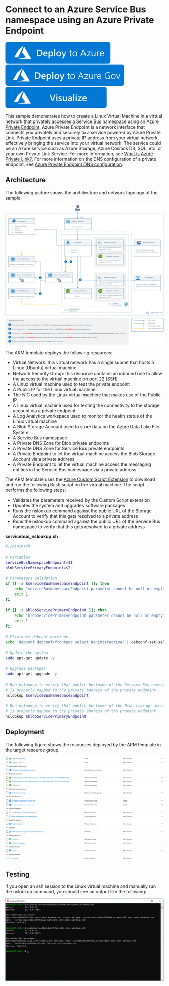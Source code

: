 # Connect to an Azure Service Bus namespace using an Azure Private Endpoint #

[![Deploy To Azure](https://raw.githubusercontent.com/Azure/azure-quickstart-templates/master/1-CONTRIBUTION-GUIDE/images/deploytoazure.svg?sanitize=true)](https://portal.azure.com/#create/Microsoft.Template/uri/https%3A%2F%2Fraw.githubusercontent.com%2FAzure%2Fazure-quickstart-templates%2Fmaster%2F201-servicebus-private-endpoint%2Fazuredeploy.json)
[![Deploy To Azure US Gov](https://raw.githubusercontent.com/Azure/azure-quickstart-templates/master/1-CONTRIBUTION-GUIDE/images/deploytoazuregov.svg?sanitize=true)](https://portal.azure.us/#create/Microsoft.Template/uri/https%3A%2F%2Fraw.githubusercontent.com%2FAzure%2Fazure-quickstart-templates%2Fmaster%2F201-servicebus-private-endpoint%2Fazuredeploy.json)
[![Visualize](https://raw.githubusercontent.com/Azure/azure-quickstart-templates/master/1-CONTRIBUTION-GUIDE/images/visualizebutton.svg?sanitize=true)](http://armviz.io/#/?load=https%3A%2F%2Fraw.githubusercontent.com%2FAzure%2Fazure-quickstart-templates%2Fmaster%2F201-servicebus-private-endpoint%2Fazuredeploy.json)

This sample demonstrates how to create a Linux Virtual Machine in a virtual network that privately accesses a Service Bus namespace using an [Azure Private Endpoint](https://docs.microsoft.com/en-us/azure/private-link/private-endpoint-overview). Azure Private Endpoint is a network interface that connects you privately and securely to a service powered by Azure Private Link. Private Endpoint uses a private IP address from your virtual network, effectively bringing the service into your virtual network. The service could be an Azure service such as Azure Storage, Azure Cosmos DB, SQL, etc. or your own Private Link Service. For more information, see [What is Azure Private Link?](https://docs.microsoft.com/en-us/azure/private-link/private-link-overview). For more information on the DNS configuration of a private endpoint, see [Azure Private Endpoint DNS configuration](https://docs.microsoft.com/en-us/azure/private-link/private-endpoint-dns).

## Architecture ##

The following picture shows the architecture and network topology of the sample.

![Architecture](images/architecture.png)

The ARM template deploys the following resources:

- Virtual Network: this virtual network has a single subnet that hosts a Linux (Ubuntu) virtual machine
- Network Security Group: this resource contains an inbound rule to allow the access to the virtual machine on port 22 (SSH)
- A Linux virtual machine used to test the private endpoint
- A Public IP for the Linux virtual machine
- The NIC used by the Linux virtual machine that makes use of the Public IP
- A Linux virtual machine used for testing the connectivity to the storage account via a private endpoint
- A Log Analytics workspace used to monitor the health status of the Linux virtual machine
- A Blob Storage Account used to store data on the Azure Data Lake File System
- A Service Bus namespace
- A Private DNS Zone for Blob private endpoints
- A Private DNS Zone for Service Bus private endpoints
- A Private Endpoint to let the virtual machine access the Blob Storage Account via a private address
- A Private Endpoint to let the virtual machine access the messaging entities in the Service Bus namespace via a private address

The ARM template uses the [Azure Custom Script Extension](https://docs.microsoft.com/en-us/azure/virtual-machines/extensions/custom-script-linux) to download and run the following Bash script on the virtual machine. The script performs the following steps:

- Validates the parameters received by the Custom Script extension
- Updates the system and upgrades software packages
- Runs the nslookup command against the public URL of the Storage Account to verify that this gets resolved to a private address
- Runs the nslookup command against the public URL of the Service Bus namespace to verify that this gets resolved to a private address

**servicebus_nslookup.sh**

```bash
#!/bin/bash

# Variables
serviceBusNamespaceEndpoint=$1
blobServicePrimaryEndpoint=$2

# Parameters validation
if [[ -z $serviceBusNamespaceEndpoint ]]; then
    echo "serviceBusNamespaceEndpoint parameter cannot be null or empty"
    exit 1
fi

if [[ -z $blobServicePrimaryEndpoint ]]; then
    echo "blobServicePrimaryEndpoint parameter cannot be null or empty"
    exit 1
fi

# Eliminate debconf warnings
echo 'debconf debconf/frontend select Noninteractive' | debconf-set-selections

# Update the system
sudo apt-get update -y

# Upgrade packages
sudo apt-get upgrade -y

# Run nslookup to verify that public hostname of the Service Bus namespace
# is properly mapped to the private address of the provate endpoint
nslookup $serviceBusNamespaceEndpoint

# Run nslookup to verify that public hostname of the Blob storage account 
# is properly mapped to the private address of the provate endpoint
nslookup $blobServicePrimaryEndpoint
```

## Deployment ##

The following figure shows the resources deployed by the ARM template in the target resource group.

![Resource Group](images/resourcegroup.png)

## Testing ##

if you open an ssh session to the Linux virtual machine and manually run the nslookup command, you should see an output like the following:

![Architecture](images/nslookup.png)
